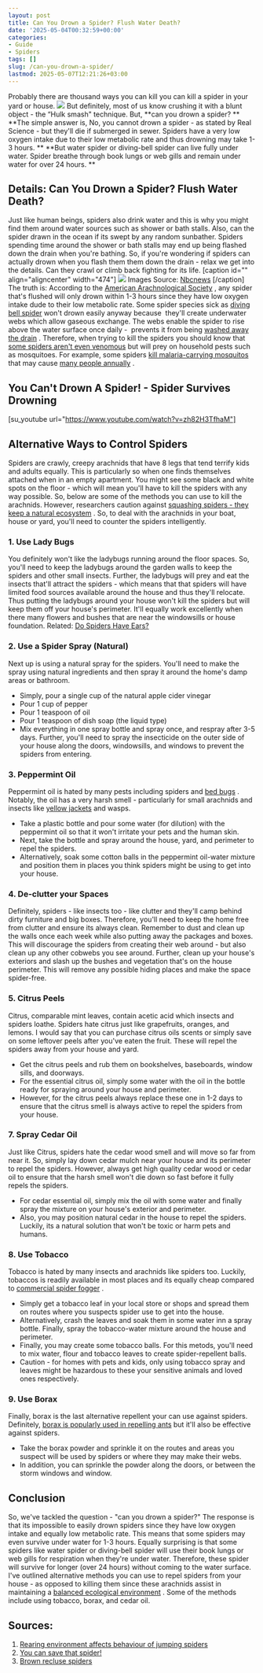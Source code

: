 ```yaml
---
layout: post
title: Can You Drown a Spider? Flush Water Death?
date: '2025-05-04T00:32:59+00:00'
categories:
- Guide
- Spiders
tags: []
slug: /can-you-drown-a-spider/
lastmod: 2025-05-07T12:21:26+03:00
---
```


Probably there are thousand ways you can kill you can kill a spider in your yard or house.
![](/assets/img/12/Pest-Control.jpg)
But definitely, most of us know crushing it with a blunt object - the “Hulk smash" technique. But,
**can you drown a spider? **
**The simple answer is, No, you cannot drown a spider - as stated by Real Science - but they'll die if submerged in sewer. Spiders have a very low oxygen intake due to their low metabolic rate and thus drowning may take 1-3 hours. **
**But water spider or diving-bell spider can live fully under water. Spider breathe through book lungs or web gills and remain under water for over 24 hours. **
## Details: Can You Drown a Spider? Flush Water Death?
Just like human beings, spiders also drink water and this is why you might find them around water sources such as shower or bath stalls. Also, can the spider drawn in the ocean if its swept by any random sunbather.
Spiders spending time around the shower or bath stalls may end up being flashed down the drain when you're bathing. So, if you're wondering if spiders can actually drown when you flash them them down the drain - relax we get into the details. Can they crawl or climb back fighting for its life.
[caption id="" align="aligncenter" width="474"]
![](/assets/img/_new/090422_Discovery_spider.grid-6x2.jpg)
Images Source:
[Nbcnews](http://www.nbcnews.com/id/30348224/ns/technology_and_science-science/t/drowned-spiders-come-back-dead/)
[/caption]
The truth is: According to the
[American Arachnological Society](http://www.americanarachnology.org/)
, any spider that's flushed will only drown within 1-3 hours since they have low oxygen intake dude to their low metabolic rate.
Some spider species sick as
[diving bell spider](https://en.wikipedia.org/wiki/Diving_bell_spider)
won't drown easily anyway because  they'll create underwater webs which allow gaseous exchange. The webs enable the spider to rise above the water surface once daily -  prevents it from being
[washed away the drain](https://pestpolicy.com/best-drain-cleaner/)
.
Therefore, when trying to kill the spiders you should know that
[some spiders aren't even venomous](https://pestpolicy.com/how-venemous-is-a-black-spider-with-white-dots/)
but will prey on household pests such as mosquitoes. For example, some spiders
[kill malaria-carrying mosquitos](https://www.cbsnews.com/news/mosquito-assassin-spiders-could-help-fight-malaria/)
that may cause
[many people annually](https://www.sciencedirect.com/science/article/pii/S1473309912700646)
.
## You Can't Drown A Spider! - Spider Survives Drowning
[su_youtube url="https://www.youtube.com/watch?v=zh82H3TfhaM"]
## Alternative Ways to Control Spiders
Spiders are crawly, creepy arachnids that have 8 legs that tend terrify kids and adults equally. This is particularly so when one finds themselves attached when in an empty apartment.
You might see some black and white spots on the floor - which will mean you'll have to kill the spiders with any way possible. So, below are some of the methods you can use to kill the arachnids.
However, researchers caution against
[squashing spiders - they keep a natural ecosystem](https://www.express.co.uk/news/uk/779681/Scientists-spiders-eat-tonnes-insects-bugs-creepy-crawlies)
. So, to deal with the arachnids in your boat, house or yard, you'll need to counter the spiders intelligently.
### 1. Use Lady Bugs
You definitely won't like the ladybugs running around the floor spaces. So, you'll need to keep the ladybugs around the garden walls to keep the spiders and other small insects.
Further, the ladybugs will prey and eat the insects that'll attract the spiders - which means that that spiders will have limited food sources available around the house and thus they'll relocate.
Thus putting the ladybugs around your house won't kill the spiders but will keep them off your house's perimeter. It'll equally work excellently when there many flowers and bushes that are near the windowsills or house foundation.
Related:
[Do Spiders Have Ears?](https://pestpolicy.com/do-spiders-have-ears/)
### 2. Use a Spider Spray (Natural)
Next up is using a natural spray for the spiders. You'll need to make the spray using natural ingredients and then spray it around the home's damp areas or bathroom.
- Simply, pour a single cup of the natural apple cider vinegar
- Pour 1 cup of pepper
- Pour 1 teaspoon of oil
- Pour 1 teaspoon of dish soap (the liquid type)
- Mix everything in one spray bottle and spray once, and respray after 3-5 days.
Further, you'll need to spray the insecticide on the outer side of your house along the doors, windowsills, and windows to prevent the spiders from entering.
### **3. Peppermint Oil**
Peppermint oil is hated by many pests including spiders and
[bed bugs](https://pestpolicy.com/best-bed-bug-steamer/)
. Notably, the oil has a very harsh smell - particularly for small arachnids and insects like
[yellow jackets](https://www.tipsbulletin.com/how-to-keep-yellow-jackets-away/)
and wasps.
- Take a plastic bottle and pour some water (for dilution) with the peppermint oil so that it won't irritate your pets and the human skin.
- Next, take the bottle and spray around the house, yard, and perimeter to repel the spiders.
- Alternatively, soak some cotton balls in the peppermint oil-water mixture and position them in places you think spiders might be using to get into your house.
### 4. De-clutter your Spaces
Definitely, spiders - like insects too - like clutter and they'll camp behind dirty furniture and big boxes. Therefore, you'll need to keep the home free from clutter and ensure its always clean.
Remember to dust and clean up the walls once each week while also putting away the packages and boxes. This will discourage the spiders from creating their web around - but also clean up any other cobwebs you see around.
Further, clean up your house's exteriors and slash up the bushes and vegetation that's on the house perimeter. This will remove any possible hiding places and make the space spider-free.
### 5. Citrus Peels
Citrus, comparable mint leaves, contain acetic acid which insects and spiders loathe. Spiders hate citrus just like grapefruits, oranges, and lemons.
I would say that you can purchase citrus oils scents or simply save on some leftover peels after you've eaten the fruit. These will repel the spiders away from your house and yard.
- Get the citrus peels and rub them on bookshelves, baseboards, window sills, and doorways.
- For the essential citrus oil, simply some water with the oil in the bottle ready for spraying around your house and perimeter.
- However, for the citrus peels always replace these one in 1-2 days to ensure that the citrus smell is always active to repel the spiders from your house.
### 7. Spray Cedar Oil
Just like Citrus, spiders hate the cedar wood smell and will move so far from near it. So, simply lay down cedar mulch near your house and its perimeter to repel the spiders.
However, always get high quality cedar wood or cedar oil to ensure that the harsh smell won't die down so fast before it fully repels the spiders.
- For cedar essential oil, simply mix the oil with some water and finally spray the mixture on your house's exterior and perimeter.
- Also, you may position natural cedar in the house to repel the spiders. Luckily, its a natural solution that won't be toxic or harm pets and humans.
### 8. Use Tobacco
Tobacco is hated by many insects and arachnids like spiders too. Luckily, tobaccos is readily available in most places and its equally cheap compared to
[commercial spider fogger](https://pestpolicy.com/best-fogger-for-spiders/)
.
- Simply get a tobacco leaf in your local store or shops and spread them on routes where you suspects spider use to get into the house.
- Alternatively, crash the leaves and soak them in some water inn a spray bottle. Finally, spray the tobacco-water mixture around the house and perimeter.
- Finally, you may create some tobacco balls. For this metods, you'll need to mix water, flour and tobacco leaves to create spider-repellent balls.
- Caution - for homes with pets and kids, only using tobacco spray and leaves might be hazardous to these your sensitive animals and loved ones respectively.
### 9. Use Borax
Finally, borax is the last alternative repellent your can use against spiders. Definitely,
[borax is popularly used in repelling ants](https://pestpolicy.com/borax-for-ants-outside/)
but it'll also be effective against spiders.
- Take the borax powder and sprinkle it on the routes and areas you suspect will be used by spiders or where they may make their webs.
- In addition, you can sprinkle the powder along the doors, or between the storm windows and window.
## Conclusion
So, we've tackled the question - "can you drown a spider?" The response is that its impossible to easily drown spiders since they have low oxygen intake and equally low metabolic rate. This means that some spiders may even survive under water for 1-3 hours.
Equally surprising is that some spiders like water spider or diving-bell spider will use their book lungs or web gills for respiration when they're under water. Therefore, these spider will survive for longer (over 24 hours) without coming to the water surface.
I've outlined alternative methods you can use to repel spiders from your house - as opposed to killing them since these arachnids assist in maintaining a
[balanced ecological environment](https://www.researchgate.net/profile/Rajeswaran_Jagadeesan/publication/265541377_Role_of_spiders_in_agriculture_and_horticulture_ecosystem/links/5a093bc10f7e9b68229ce8f6/Role-of-spiders-in-agriculture-and-horticulture-ecosystem.pdf)
. Some of the methods include using tobacco, borax, and cedar oil.
## Sources:
1. [Rearing environment affects behaviour of jumping spiders](https://www.sciencedirect.com/science/article/pii/S0003347299912824)
2. [You can save that spider!](https://search.informit.com.au/documentSummary;dn=418204111735627;res=IELHSS)
3. [Brown recluse spiders](https://books.google.com/books?hl=en&lr=&id=OCypCwAAQBAJ&oi=fnd&pg=PA412&dq=Drown+a+Spider&ots=kd5m99dhqM&sig=2ROtbsX_vuflVmjH85zaFbgitb4)
